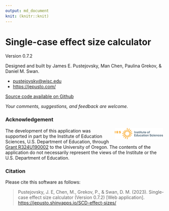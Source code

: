 ```yaml
---
output: md_document
knit: (knitr::knit)
---
```


# Single-case effect size calculator

Version 0.7.2

Designed and built by James E. Pustejovsky, Man Chen, Paulina Grekov, & Daniel M. Swan.

-   <pustejovsky@wisc.edu>
-   <https://jepusto.com/>

[Source code available on Github](https://github.com/jepusto/SingleCaseES)

*Your comments, suggestions, and feedback are welcome.*

### Acknowledgement

<img src="https://raw.githubusercontent.com/jepusto/SingleCaseES/main/images/IES_InstituteOfEducationSciences_RGB.svg" width="30%" align = "right" style = "margin: 0px 10px" alt = "Institute of Education Sciences logo"/>

The development of this application was supported in part by the Institute of Education Sciences, U.S. Department of Education, through [Grant R324U190002](https://ies.ed.gov/funding/grantsearch/details.asp?ID=3358) to the University of Oregon. The contents of the application do not necessarily represent the views of the Institute or the U.S. Department of Education.

### Citation

Please cite this software as follows:

> Pustejovsky, J. E, Chen, M., Grekov, P., & Swan, D. M. (2023). 
> Single-case effect size calculator (Version 0.7.2) 
> [Web application]. 
> <https://jepusto.shinyapps.io/SCD-effect-sizes/>
